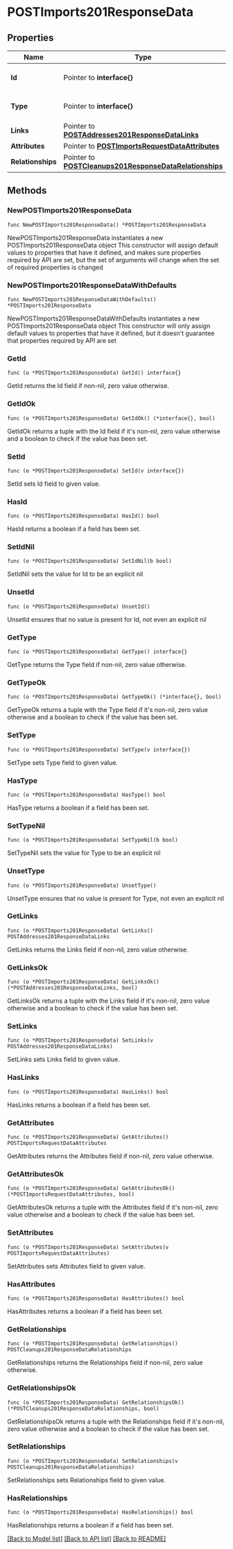 # POSTImports201ResponseData

## Properties

Name | Type | Description | Notes
------------ | ------------- | ------------- | -------------
**Id** | Pointer to **interface{}** | The resource&#39;s id | [optional] 
**Type** | Pointer to **interface{}** | The resource&#39;s type | [optional] 
**Links** | Pointer to [**POSTAddresses201ResponseDataLinks**](POSTAddresses201ResponseDataLinks.md) |  | [optional] 
**Attributes** | Pointer to [**POSTImportsRequestDataAttributes**](POSTImportsRequestDataAttributes.md) |  | [optional] 
**Relationships** | Pointer to [**POSTCleanups201ResponseDataRelationships**](POSTCleanups201ResponseDataRelationships.md) |  | [optional] 

## Methods

### NewPOSTImports201ResponseData

`func NewPOSTImports201ResponseData() *POSTImports201ResponseData`

NewPOSTImports201ResponseData instantiates a new POSTImports201ResponseData object
This constructor will assign default values to properties that have it defined,
and makes sure properties required by API are set, but the set of arguments
will change when the set of required properties is changed

### NewPOSTImports201ResponseDataWithDefaults

`func NewPOSTImports201ResponseDataWithDefaults() *POSTImports201ResponseData`

NewPOSTImports201ResponseDataWithDefaults instantiates a new POSTImports201ResponseData object
This constructor will only assign default values to properties that have it defined,
but it doesn't guarantee that properties required by API are set

### GetId

`func (o *POSTImports201ResponseData) GetId() interface{}`

GetId returns the Id field if non-nil, zero value otherwise.

### GetIdOk

`func (o *POSTImports201ResponseData) GetIdOk() (*interface{}, bool)`

GetIdOk returns a tuple with the Id field if it's non-nil, zero value otherwise
and a boolean to check if the value has been set.

### SetId

`func (o *POSTImports201ResponseData) SetId(v interface{})`

SetId sets Id field to given value.

### HasId

`func (o *POSTImports201ResponseData) HasId() bool`

HasId returns a boolean if a field has been set.

### SetIdNil

`func (o *POSTImports201ResponseData) SetIdNil(b bool)`

 SetIdNil sets the value for Id to be an explicit nil

### UnsetId
`func (o *POSTImports201ResponseData) UnsetId()`

UnsetId ensures that no value is present for Id, not even an explicit nil
### GetType

`func (o *POSTImports201ResponseData) GetType() interface{}`

GetType returns the Type field if non-nil, zero value otherwise.

### GetTypeOk

`func (o *POSTImports201ResponseData) GetTypeOk() (*interface{}, bool)`

GetTypeOk returns a tuple with the Type field if it's non-nil, zero value otherwise
and a boolean to check if the value has been set.

### SetType

`func (o *POSTImports201ResponseData) SetType(v interface{})`

SetType sets Type field to given value.

### HasType

`func (o *POSTImports201ResponseData) HasType() bool`

HasType returns a boolean if a field has been set.

### SetTypeNil

`func (o *POSTImports201ResponseData) SetTypeNil(b bool)`

 SetTypeNil sets the value for Type to be an explicit nil

### UnsetType
`func (o *POSTImports201ResponseData) UnsetType()`

UnsetType ensures that no value is present for Type, not even an explicit nil
### GetLinks

`func (o *POSTImports201ResponseData) GetLinks() POSTAddresses201ResponseDataLinks`

GetLinks returns the Links field if non-nil, zero value otherwise.

### GetLinksOk

`func (o *POSTImports201ResponseData) GetLinksOk() (*POSTAddresses201ResponseDataLinks, bool)`

GetLinksOk returns a tuple with the Links field if it's non-nil, zero value otherwise
and a boolean to check if the value has been set.

### SetLinks

`func (o *POSTImports201ResponseData) SetLinks(v POSTAddresses201ResponseDataLinks)`

SetLinks sets Links field to given value.

### HasLinks

`func (o *POSTImports201ResponseData) HasLinks() bool`

HasLinks returns a boolean if a field has been set.

### GetAttributes

`func (o *POSTImports201ResponseData) GetAttributes() POSTImportsRequestDataAttributes`

GetAttributes returns the Attributes field if non-nil, zero value otherwise.

### GetAttributesOk

`func (o *POSTImports201ResponseData) GetAttributesOk() (*POSTImportsRequestDataAttributes, bool)`

GetAttributesOk returns a tuple with the Attributes field if it's non-nil, zero value otherwise
and a boolean to check if the value has been set.

### SetAttributes

`func (o *POSTImports201ResponseData) SetAttributes(v POSTImportsRequestDataAttributes)`

SetAttributes sets Attributes field to given value.

### HasAttributes

`func (o *POSTImports201ResponseData) HasAttributes() bool`

HasAttributes returns a boolean if a field has been set.

### GetRelationships

`func (o *POSTImports201ResponseData) GetRelationships() POSTCleanups201ResponseDataRelationships`

GetRelationships returns the Relationships field if non-nil, zero value otherwise.

### GetRelationshipsOk

`func (o *POSTImports201ResponseData) GetRelationshipsOk() (*POSTCleanups201ResponseDataRelationships, bool)`

GetRelationshipsOk returns a tuple with the Relationships field if it's non-nil, zero value otherwise
and a boolean to check if the value has been set.

### SetRelationships

`func (o *POSTImports201ResponseData) SetRelationships(v POSTCleanups201ResponseDataRelationships)`

SetRelationships sets Relationships field to given value.

### HasRelationships

`func (o *POSTImports201ResponseData) HasRelationships() bool`

HasRelationships returns a boolean if a field has been set.


[[Back to Model list]](../README.md#documentation-for-models) [[Back to API list]](../README.md#documentation-for-api-endpoints) [[Back to README]](../README.md)


